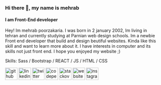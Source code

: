 ### Hi there 👋, my name is mehrab
#### I am Front-End developer
Hey! Im mehrab poorzakaria. I was born in 2 january 2002,
Im living in tehran and currently studying at Parnian web design schools. Im a newbie Front end developer that build and
design beutiful websites. Kinda like this skill and want to
learn more about it. I have interests in computer and its skills not just front end. I hope you enjoyed my website ;)

Skills: Sass / Bootstrap / REACT / JS / HTML / CSS



[<img src='https://cdn.jsdelivr.net/npm/simple-icons@3.0.1/icons/github.svg' alt='github' height='40'>](https://github.com/https://github.com/mmehrab-pz)  [<img src='https://cdn.jsdelivr.net/npm/simple-icons@3.0.1/icons/linkedin.svg' alt='linkedin' height='40'>](https://www.linkedin.com/in/https://www.linkedin.com/in/mehrab-poorzakaria-1b2492237//)  [<img src='https://cdn.jsdelivr.net/npm/simple-icons@3.0.1/icons/twitter.svg' alt='twitter' height='40'>](https://twitter.com/https://twitter.com/Mehrabpz)  [<img src='https://cdn.jsdelivr.net/npm/simple-icons@3.0.1/icons/codepen.svg' alt='codepen' height='40'>](https://codepen.io/https://codepen.io/mmehrabpk)  [<img src='https://cdn.jsdelivr.net/npm/simple-icons@3.0.1/icons/stackoverflow.svg' alt='stackoverflow' height='40'>](https://stackoverflow.com/users/https://stackoverflow.com/users/19808271/mehrab-poorzakaria)  [<img src='https://cdn.jsdelivr.net/npm/simple-icons@3.0.1/icons/icloud.svg' alt='website' height='40'>](https://mehrab.poorzakaria.com/)  [<img src='https://cdn.jsdelivr.net/npm/simple-icons@3.0.1/icons/instagram.svg' alt='instagram' height='40'>](https://www.instagram.com/mehrab.poorzakaria_web/)  

